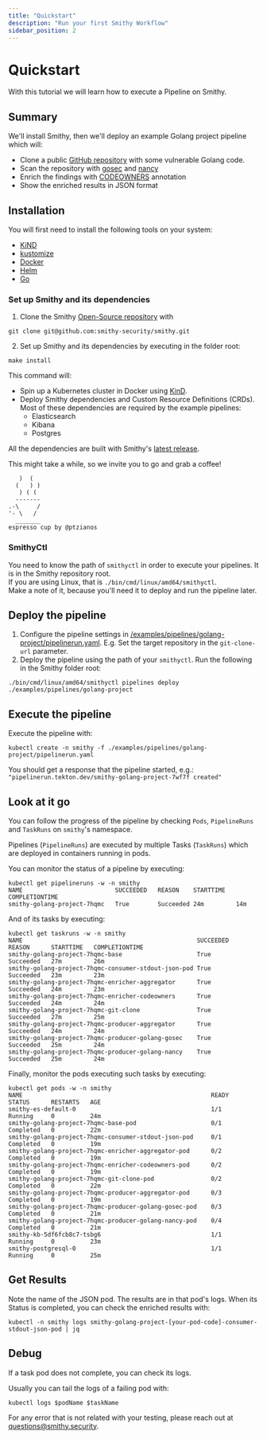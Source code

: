```yaml
---
title: "Quickstart"
description: "Run your first Smithy Workflow"
sidebar_position: 2
---
```

# Quickstart 

With this tutorial we will learn how to execute a Pipeline on Smithy.  

## Summary

We'll install Smithy, then we'll deploy an example Golang project
pipeline which will:

* Clone a public [GitHub repository](https://github.com/sqreen/go-dvwa.git) with some vulnerable Golang code. 
* Scan the repository with [gosec](https://github.com/securego/gosec)
  and [nancy](https://github.com/sonatype-nexus-community/nancy)
* Enrich the findings with [CODEOWNERS](https://docs.github.com/en/repositories/managing-your-repositorys-settings-and-features/customizing-your-repository/about-code-owners) annotation
* Show the enriched results in JSON format

## Installation

You will first need to install the following tools on your system:
- [KiND](https://kind.sigs.k8s.io/docs/user/quick-start/#installation)
- [kustomize](https://kubectl.docs.kubernetes.io/installation/kustomize/)
- [Docker](https://docs.docker.com/engine/install/)
- [Helm](https://helm.sh/docs/intro/install/)
- [Go](https://go.dev/doc/install)

### Set up Smithy and its dependencies

1. Clone the Smithy [Open-Source repository](https://github.com/smithy-security/smithy) with
```
git clone git@github.com:smithy-security/smithy.git
```
2. Set up Smithy and its dependencies by executing in the folder root:
```
make install
```

This command will:
* Spin up a Kubernetes cluster in Docker using [KinD](https://kind.sigs.k8s.io/).
* Deploy Smithy dependencies and Custom Resource Definitions (CRDs).
  Most of these dependencies are required by the example pipelines:
    * Elasticsearch
    * Kibana
    * Postgres

All the dependencies are built with Smithy's [latest release](https://github.com/smithy-security/smithy/tags).

This might take a while, so we invite you to go and grab a coffee!

```text
   )  (
  (   ) )
   ) ( (
  -------
.-\     /
'- \   /
  _______
espresso cup by @ptzianos
```

### SmithyCtl

You need to know the path of `smithyctl` in order to execute your pipelines. It is in the Smithy repository root.  
If you are using Linux, that is `./bin/cmd/linux/amd64/smithyctl`.  
Make a note of it, because you'll need it to deploy and run the pipeline later.

## Deploy the pipeline

1. Configure the pipeline settings in [/examples/pipelines/golang-project/pipelinerun.yaml](https://github.com/smithy-security/smithy/blob/main/examples/pipelines/golang-project/pipelinerun.yaml). E.g. Set the target repository in the `git-clone-url`
   parameter.
2. Deploy the pipeline using the path of your `smithyctl`. Run the following in the Smithy folder root:
```
./bin/cmd/linux/amd64/smithyctl pipelines deploy ./examples/pipelines/golang-project
```

## Execute the pipeline

Execute the pipeline with:
```
kubectl create -n smithy -f ./examples/pipelines/golang-project/pipelinerun.yaml
```
You should get a response that the pipeline started, e.g.: `"pipelinerun.tekton.dev/smithy-golang-project-7wf7f created"`

## Look at it go

You can follow the progress of the pipeline by checking
`Pods`, `PipelineRuns` and `TaskRuns` on `smithy`'s namespace.

Pipelines (`PipelineRuns`) are executed by multiple Tasks (`TaskRuns`)
which are deployed in containers running in pods.

You can monitor the status of a pipeline by executing:

```shell
kubectl get pipelineruns -w -n smithy
NAME                          SUCCEEDED   REASON    STARTTIME   COMPLETIONTIME
smithy-golang-project-7hqmc   True        Succeeded 24m         14m
```

And of its tasks by executing:

```shell
kubectl get taskruns -w -n smithy
NAME                                                 SUCCEEDED   REASON      STARTTIME   COMPLETIONTIME
smithy-golang-project-7hqmc-base                     True        Succeeded   27m         26m
smithy-golang-project-7hqmc-consumer-stdout-json-pod True        Succeeded   23m         23m
smithy-golang-project-7hqmc-enricher-aggregator      True        Succeeded   24m         23m
smithy-golang-project-7hqmc-enricher-codeowners      True        Succeeded   24m         24m
smithy-golang-project-7hqmc-git-clone                True        Succeeded   27m         25m
smithy-golang-project-7hqmc-producer-aggregator      True        Succeeded   24m         24m
smithy-golang-project-7hqmc-producer-golang-gosec    True        Succeeded   25m         24m
smithy-golang-project-7hqmc-producer-golang-nancy    True        Succeeded   25m         24m
```

Finally, monitor the pods executing such tasks by executing:

```shell
kubectl get pods -w -n smithy
NAME                                                     READY   STATUS      RESTARTS   AGE
smithy-es-default-0                                      1/1     Running     0          24m
smithy-golang-project-7hqmc-base-pod                     0/1     Completed   0          22m
smithy-golang-project-7hqmc-consumer-stdout-json-pod     0/1     Completed   0          19m
smithy-golang-project-7hqmc-enricher-aggregator-pod      0/2     Completed   0          19m
smithy-golang-project-7hqmc-enricher-codeowners-pod      0/2     Completed   0          19m
smithy-golang-project-7hqmc-git-clone-pod                0/2     Completed   0          22m
smithy-golang-project-7hqmc-producer-aggregator-pod      0/3     Completed   0          19m
smithy-golang-project-7hqmc-producer-golang-gosec-pod    0/3     Completed   0          21m
smithy-golang-project-7hqmc-producer-golang-nancy-pod    0/4     Completed   0          21m
smithy-kb-5df6fcb8c7-tsbg6                               1/1     Running     0          23m
smithy-postgresql-0                                      1/1     Running     0          25m
```

## Get Results
Note the name of the JSON pod. The results are in that pod's logs.
When its Status is completed, you can check the enriched results with:

```shell
kubectl -n smithy logs smithy-golang-project-[your-pod-code]-consumer-stdout-json-pod | jq
```

## Debug

If a task pod does not complete, you can check its logs.

Usually you can tail the logs of a failing pod with:

```shell
kubectl logs $podName $taskName 
```

For any error that is not related with your testing, please reach out at [questions@smithy.security](mailto:questions@smithy.security).
